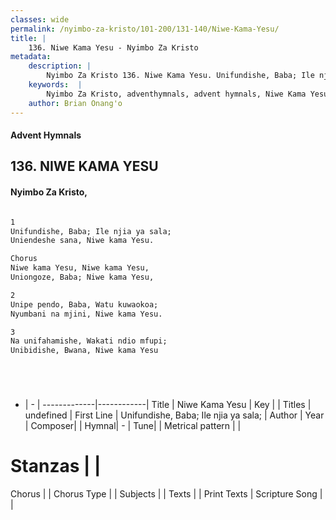 ```yaml
---
classes: wide
permalink: /nyimbo-za-kristo/101-200/131-140/Niwe-Kama-Yesu/
title: |
    136. Niwe Kama Yesu - Nyimbo Za Kristo
metadata:
    description: |
        Nyimbo Za Kristo 136. Niwe Kama Yesu. Unifundishe, Baba; Ile njia ya sala;  Uniendeshe sana, Niwe kama Yesu.  Chorus Niwe kama Yesu, Niwe kama Yesu,  Uniongoze, Baba; Niwe kama Yesu,  
    keywords:  |
        Nyimbo Za Kristo, adventhymnals, advent hymnals, Niwe Kama Yesu, Unifundishe, Baba; Ile njia ya sala; . 
    author: Brian Onang'o
---
```


#### Advent Hymnals
## 136. NIWE KAMA YESU
####  Nyimbo Za Kristo,

```txt

1
Unifundishe, Baba; Ile njia ya sala; 
Uniendeshe sana, Niwe kama Yesu.

Chorus
Niwe kama Yesu, Niwe kama Yesu, 
Uniongoze, Baba; Niwe kama Yesu,

2
Unipe pendo, Baba, Watu kuwaokoa; 
Nyumbani na mjini, Niwe kama Yesu.

3
Na unifahamishe, Wakati ndio mfupi; 
Unibidishe, Bwana, Niwe kama Yesu






```

- |   -  |
-------------|------------|
Title | Niwe Kama Yesu |
Key |  |
Titles | undefined |
First Line | Unifundishe, Baba; Ile njia ya sala;  |
Author | 
Year | 
Composer| |
Hymnal|  - |
Tune|  |
Metrical pattern | |
# Stanzas |  |
Chorus |  |
Chorus Type |  |
Subjects | |
Texts |  |
Print Texts | 
Scripture Song |  |
    
